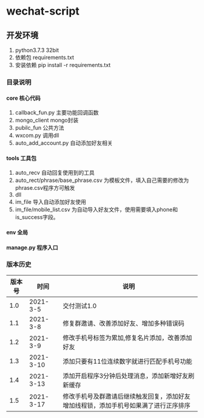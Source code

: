 # wechat-script
## 开发环境
1. python3.7.3 32bit
2. 依赖包 requirements.txt
3. 安装依赖 pip install -r requirements.txt

### 目录说明
#### core 核心代码
1. callback_fun.py 主要功能回调函数
2. mongo_client mongo封装
3. pubilc_fun 公共方法
4. wxcom.py 调用dll
5. auto_add_account.py 自动添加好友相关
#### tools 工具包
1. auto_recv 自动回复使用到的工具
2. auto_rect/phrase/base_phrase.csv 为模板文件，填入自己需要的修改为phrase.csv程序方可触发
2. dll
3. im_file 导入自动添加好友使用
4. im_file/mobile_list.csv 为自动导入好友文件，使用需要填入phone和is_success字段。
#### env 全局
#### manage.py 程序入口

### 版本历史
| 版本号 | 时间 | 说明 |
|----|----|----|
|1.0|2021-3-5|交付测试1.0|
|1.1|2021-3-8|修复群邀请、改善添加好友、增加多种错误码|
|1.2|2021-3-9|修改手机号标签为累加,修复名片添加，改善添加好友|
|1.3|2021-3-10|添加只要有11位连续数字就进行匹配手机号功能|
|1.4|2021-3-13|添加开启程序3分钟后处理消息，添加新增好友刷新缓存|
|1.5|2021-3-17|修改手机号及群邀请后继续触发回复，添加好友增加线程锁，添加手机号如果满了进行正序排序|